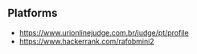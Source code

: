 ## Platforms
- https://www.urionlinejudge.com.br/judge/pt/profile
- https://www.hackerrank.com/rafobmini2

